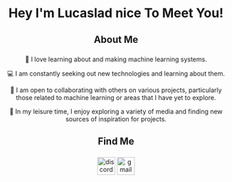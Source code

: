 <h1 align="center">Hey I'm Lucaslad nice To Meet You!</h1>

###

<h2 align="center">About Me</h2>

###

<p align="center">
🤖 I love learning about and making machine learning systems.
</p>
<p align="center">
💻 I am constantly seeking out new technologies and learning about them.
</p>
<p align="center">
🤝 I am open to collaborating with others on various projects, particularly those related to machine learning or areas that I have yet to explore.
</p>
<p align="center">
🌟 In my leisure time, I enjoy exploring a variety of media and finding new sources of inspiration for projects.
</p>

###

</div>

###

<h2 align="center">Find Me</h2>

###

<div align="center">
  <img src="https://img.shields.io/static/v1?message=Discord&logo=discord&label=&color=7289DA&logoColor=white&labelColor=&style=for-the-badge" height="40" alt="discord logo"  />
  <img src="https://img.shields.io/static/v1?message=Gmail&logo=gmail&label=&color=D14836&logoColor=white&labelColor=&style=for-the-badge" height="40" alt="gmail logo"  />
</div>

###
